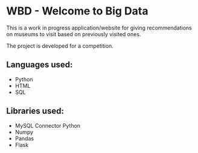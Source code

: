 
# WBD - Welcome to Big Data

This is a work in progress application/website for giving recommendations on museums to visit based on previously visited ones.

The project is developed for a competition.

## Languages used:
* Python
* HTML
* SQL

## Libraries used:
* MySQL Connector Python
* Numpy
* Pandas
* Flask
